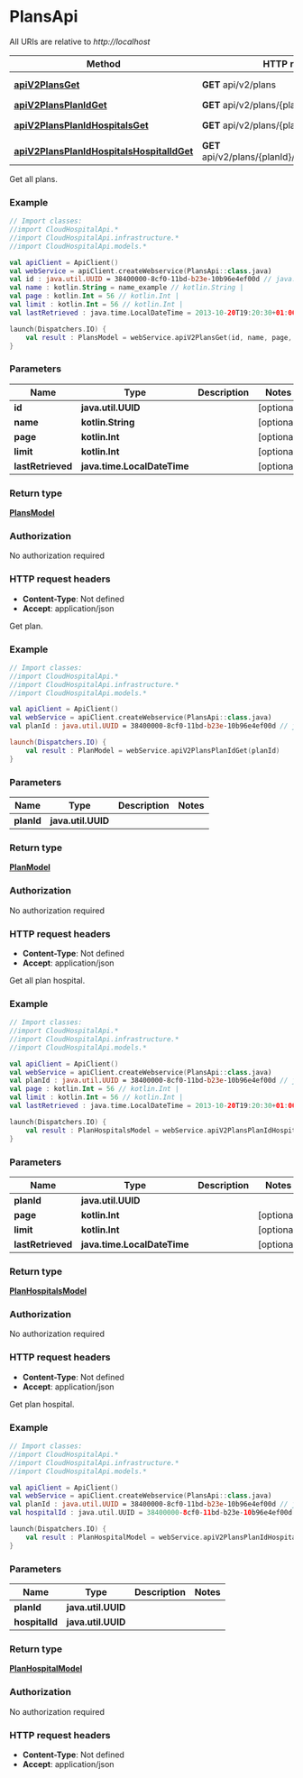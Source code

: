 # PlansApi

All URIs are relative to *http://localhost*

Method | HTTP request | Description
------------- | ------------- | -------------
[**apiV2PlansGet**](PlansApi.md#apiV2PlansGet) | **GET** api/v2/plans | Get all plans.
[**apiV2PlansPlanIdGet**](PlansApi.md#apiV2PlansPlanIdGet) | **GET** api/v2/plans/{planId} | Get plan.
[**apiV2PlansPlanIdHospitalsGet**](PlansApi.md#apiV2PlansPlanIdHospitalsGet) | **GET** api/v2/plans/{planId}/hospitals | Get all plan hospital.
[**apiV2PlansPlanIdHospitalsHospitalIdGet**](PlansApi.md#apiV2PlansPlanIdHospitalsHospitalIdGet) | **GET** api/v2/plans/{planId}/hospitals/{hospitalId} | Get plan hospital.



Get all plans.

### Example
```kotlin
// Import classes:
//import CloudHospitalApi.*
//import CloudHospitalApi.infrastructure.*
//import CloudHospitalApi.models.*

val apiClient = ApiClient()
val webService = apiClient.createWebservice(PlansApi::class.java)
val id : java.util.UUID = 38400000-8cf0-11bd-b23e-10b96e4ef00d // java.util.UUID | 
val name : kotlin.String = name_example // kotlin.String | 
val page : kotlin.Int = 56 // kotlin.Int | 
val limit : kotlin.Int = 56 // kotlin.Int | 
val lastRetrieved : java.time.LocalDateTime = 2013-10-20T19:20:30+01:00 // java.time.LocalDateTime | 

launch(Dispatchers.IO) {
    val result : PlansModel = webService.apiV2PlansGet(id, name, page, limit, lastRetrieved)
}
```

### Parameters

Name | Type | Description  | Notes
------------- | ------------- | ------------- | -------------
 **id** | **java.util.UUID**|  | [optional]
 **name** | **kotlin.String**|  | [optional]
 **page** | **kotlin.Int**|  | [optional]
 **limit** | **kotlin.Int**|  | [optional]
 **lastRetrieved** | **java.time.LocalDateTime**|  | [optional]

### Return type

[**PlansModel**](PlansModel.md)

### Authorization

No authorization required

### HTTP request headers

 - **Content-Type**: Not defined
 - **Accept**: application/json


Get plan.

### Example
```kotlin
// Import classes:
//import CloudHospitalApi.*
//import CloudHospitalApi.infrastructure.*
//import CloudHospitalApi.models.*

val apiClient = ApiClient()
val webService = apiClient.createWebservice(PlansApi::class.java)
val planId : java.util.UUID = 38400000-8cf0-11bd-b23e-10b96e4ef00d // java.util.UUID | 

launch(Dispatchers.IO) {
    val result : PlanModel = webService.apiV2PlansPlanIdGet(planId)
}
```

### Parameters

Name | Type | Description  | Notes
------------- | ------------- | ------------- | -------------
 **planId** | **java.util.UUID**|  |

### Return type

[**PlanModel**](PlanModel.md)

### Authorization

No authorization required

### HTTP request headers

 - **Content-Type**: Not defined
 - **Accept**: application/json


Get all plan hospital.

### Example
```kotlin
// Import classes:
//import CloudHospitalApi.*
//import CloudHospitalApi.infrastructure.*
//import CloudHospitalApi.models.*

val apiClient = ApiClient()
val webService = apiClient.createWebservice(PlansApi::class.java)
val planId : java.util.UUID = 38400000-8cf0-11bd-b23e-10b96e4ef00d // java.util.UUID | 
val page : kotlin.Int = 56 // kotlin.Int | 
val limit : kotlin.Int = 56 // kotlin.Int | 
val lastRetrieved : java.time.LocalDateTime = 2013-10-20T19:20:30+01:00 // java.time.LocalDateTime | 

launch(Dispatchers.IO) {
    val result : PlanHospitalsModel = webService.apiV2PlansPlanIdHospitalsGet(planId, page, limit, lastRetrieved)
}
```

### Parameters

Name | Type | Description  | Notes
------------- | ------------- | ------------- | -------------
 **planId** | **java.util.UUID**|  |
 **page** | **kotlin.Int**|  | [optional]
 **limit** | **kotlin.Int**|  | [optional]
 **lastRetrieved** | **java.time.LocalDateTime**|  | [optional]

### Return type

[**PlanHospitalsModel**](PlanHospitalsModel.md)

### Authorization

No authorization required

### HTTP request headers

 - **Content-Type**: Not defined
 - **Accept**: application/json


Get plan hospital.

### Example
```kotlin
// Import classes:
//import CloudHospitalApi.*
//import CloudHospitalApi.infrastructure.*
//import CloudHospitalApi.models.*

val apiClient = ApiClient()
val webService = apiClient.createWebservice(PlansApi::class.java)
val planId : java.util.UUID = 38400000-8cf0-11bd-b23e-10b96e4ef00d // java.util.UUID | 
val hospitalId : java.util.UUID = 38400000-8cf0-11bd-b23e-10b96e4ef00d // java.util.UUID | 

launch(Dispatchers.IO) {
    val result : PlanHospitalModel = webService.apiV2PlansPlanIdHospitalsHospitalIdGet(planId, hospitalId)
}
```

### Parameters

Name | Type | Description  | Notes
------------- | ------------- | ------------- | -------------
 **planId** | **java.util.UUID**|  |
 **hospitalId** | **java.util.UUID**|  |

### Return type

[**PlanHospitalModel**](PlanHospitalModel.md)

### Authorization

No authorization required

### HTTP request headers

 - **Content-Type**: Not defined
 - **Accept**: application/json

